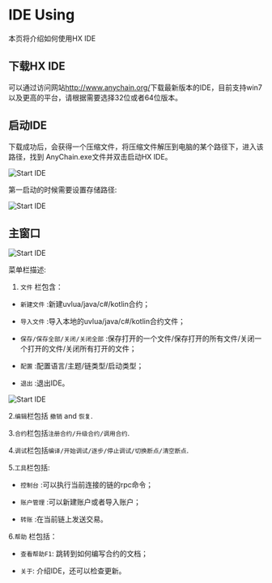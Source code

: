 # IDE Using

本页将介绍如何使用HX IDE

## 下载HX IDE

可以通过访问网站<http://www.anychain.org/>下载最新版本的IDE，目前支持win7以及更高的平台，请根据需要选择32位或者64位版本。

## 启动IDE

下载成功后，会获得一个压缩文件，将压缩文件解压到电脑的某个路径下，进入该路径，找到 AnyChain.exe文件并双击启动HX IDE。

![Start IDE](/img/research/start.png)

第一启动的时候需要设置存储路径:

![Start IDE](/img/research/storepath.png)

## 主窗口

![Start IDE](/img/research/main-window.png)

菜单栏描述:

1. `文件` 栏包含：

* `新建文件` :新建uvlua/java/c#/kotlin合约；

* `导入文件` :导入本地的uvlua/java/c#/kotlin合约文件；

* `保存/保存全部/关闭/关闭全部` :保存打开的一个文件/保存打开的所有文件/关闭一个打开的文件/关闭所有打开的文件；

* `配置` :配置语言/主题/链类型/启动类型；
* `退出` :退出IDE。

![Start IDE](/img/research/configure.png)

2.`编辑`栏包括 `撤销` and `恢复`.

3.`合约`栏包括`注册合约/升级合约/调用合约`.

4.`调试`栏包括`编译/开始调试/逐步/停止调试/切换断点/清空断点`.

5.`工具`栏包括:

* `控制台` :可以执行当前连接的链的rpc命令；

* `账户管理` :可以新建账户或者导入账户；

* `转账` :在当前链上发送交易。

6.`帮助` 栏包括：

* `查看帮助F1`: 跳转到如何编写合约的文档；

* `关于`: 介绍IDE，还可以检查更新。

